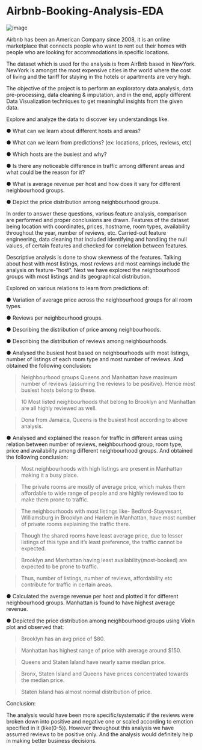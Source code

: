 # Airbnb-Booking-Analysis-EDA

![image](https://user-images.githubusercontent.com/57758182/211594412-e7bc3a5c-bb94-490c-91c4-787a34f2cee2.png)


Airbnb has been an American Company since 2008, it is an online marketplace that connects people who want to rent out their homes with people who are looking for accommodations in specific locations.

The dataset which is used for the analysis is from AirBnb based in NewYork. NewYork is amongst the most expensive cities in the world where the cost of living and the tariff for staying in the hotels or apartments are very high.

The objective of the project is to perform an exploratory data analysis, data pre-processing, data cleaning & imputation, and in the end, apply different Data Visualization techniques to get meaningful insights from the given data.

Explore and analyze the data to discover key understandings like.

  ● What can we learn about different hosts and areas?
  
  ● What can we learn from predictions? (ex: locations, prices, reviews, etc)
  
  ● Which hosts are the busiest and why?
  
  ● Is there any noticeable difference in traffic among different areas and what could be the reason for it?
  
  ● What is average revenue per host and how does it vary for different neighbourhood groups.
  
  ● Depict the price distribution among neighbourhood groups.
  
In order to answer these questions, various feature analysis, comparison are performed and proper conclusions are drawn. Features of the dataset being location with coordinates, prices, hostname, room types, availability throughout the year, number of reviews, etc. Carried-out feature engineering, data cleaning that included identifying and handling the null values, of certain features and checked for correlation between features.

Descriptive analysis is done to show skewness of the features. Talking about host with most listings, most reviews and most earnings include the analysis on
feature-"host". Next we have explored the neighbourhood groups with most listings and its geographical distribution.

Explored on various relations to learn from predictions of:

● Variation of average price across the neighbourhood groups for all room types.

● Reviews per neighbourhood groups.

● Describing the distribution of price among neighbourhoods.

● Describing the distribution of reviews among neighbourhoods.

● Analysed the busiest host based on neighbourhoods with most listings, number of listings of each room type and most number of reviews. And obtained the following conclusion:
  > Neighbourhood groups Queens and Manhattan have maximum number of reviews {assuming the reviews to be positive}. Hence most busiest hosts belong to these.
  
  > 10 Most listed neighbourhoods that belong to Brooklyn and Manhattan are all highly reviewed as well.
  
  > Dona from Jamaica, Queens is the busiest host according to above analysis.
  
● Analysed and explained the reason for traffic in different areas using relation between number of reviews, neighbourhood group, room type, price and availability among different neighbourhood groups. And obtained the following conclusion:

  > Most neighbourhoods with high listings are present in Manhattan making it a busy place.
  
  > The private rooms are mostly of average price, which makes them affordable to wide range of people and are highly reviewed too to make them prone to traffic.
  
  > The neighbourhoods with most listings like- Bedford-Stuyvesant, Williamsburg in Brooklyn and Harlem in Manhattan, have most number of private rooms explaining the      traffic there.
  
  > Though the shared rooms have least average price, due to lesser listings of this type and it’s least preference, the traffic cannot be expected.
  
  > Brooklyn and Manhattan having least availability(most-booked) are expected to be prone to traffic.
  
  > Thus, number of listings, number of reviews, affordability etc contribute for traffic in certain areas.
  
● Calculated the average revenue per host and plotted it for different neighbourhood groups. Manhattan is found to have highest average revenue.

● Depicted the price distribution among neighbourhood groups using Violin plot and observed that:

  > Brooklyn has an avg price of $80.
  
  > Manhattan has highest range of price with average around $150.
  
  > Queens and Staten Ialand have nearly same median price.
  
  > Bronx, Staten Island and Queens have prices concentrated towards the median price.
  
  > Staten Island has almost normal distribution of price.
  
Conclusion:

The analysis would have been more specific/systematic if the reviews were broken down into positive and negative one or scaled according to emotion specified in it (like(0-5)). However throughout this analysis we have assumed reviews to be positive only. And the analysis would definitely help in making better business decisions.



